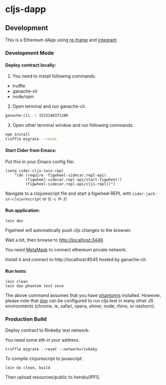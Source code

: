 # cljs-dapp

## Development

This is a Ethereum dApp using [re-frame](https://github.com/Day8/re-frame) and [integrant](https://github.com/weavejester/integrant).

### Development Mode

#### Deploy contract locally:

1. You need to install following commands.

* truffle
* ganache-cli
* node/npm

2. Open terminal and run ganache-cli.

```sh
ganache-cli -i 1533140371286
```

3. Open other terminal window and run following commands.

```sh
npm install
truffle migrate --reset
```

#### Start Cider from Emacs:

Put this in your Emacs config file:

```
(setq cider-cljs-lein-repl
    "(do (require 'figwheel-sidecar.repl-api)
         (figwheel-sidecar.repl-api/start-figwheel!)
         (figwheel-sidecar.repl-api/cljs-repl))")
```

Navigate to a clojurescript file and start a figwheel REPL with `cider-jack-in-clojurescript` or (`C-c M-J`)

#### Run application:

```
lein dev
```

Figwheel will automatically push cljs changes to the browser.

Wait a bit, then browse to [http://localhost:3449](http://localhost:3449).

You need [MetaMask](https://metamask.io/) to connect ethereum private network.

Install it and connect to http://localhost:8545 hosted by ganache-cli.

#### Run tests:

```
lein clean
lein doo phantom test once
```

The above command assumes that you have [phantomjs](https://www.npmjs.com/package/phantomjs) installed. However, please note that [doo](https://github.com/bensu/doo) can be configured to run cljs.test in many other JS environments (chrome, ie, safari, opera, slimer, node, rhino, or nashorn).

### Production Build

Deploy contract to Rinkeby test network:

You need some eth in your address.

```
truffle migrate --reset --network=rinkeby
```

To compile clojurescript to javascript:

```
lein do clean, build
```

Then upload resources/public to heroku/IPFS.
